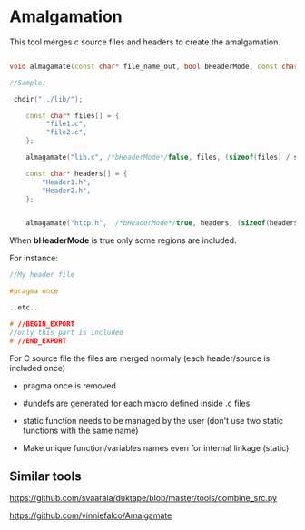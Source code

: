 # Amalgamation

This tool merges c source files and headers to create the amalgamation.

```cpp

void almagamate(const char* file_name_out, bool bHeaderMode, const char* files[], int count);

//Sample:

 chdir("../lib/");

    const char* files[] = {
         "file1.c",
         "file2.c",
    };

    almagamate("lib.c", /*bHeaderMode*/false, files, (sizeof(files) / sizeof(files[0])));

    const char* headers[] = {
        "Header1.h",
        "Header2.h",
    };


    almagamate("http.h",  /*bHeaderMode*/true, headers, (sizeof(headers) / sizeof(headers[0])));
```

When **bHeaderMode** is true only some regions  are included.

For instance:

```c
//My header file

#pragma once

..etc..

# //BEGIN_EXPORT
//only this part is included
# //END_EXPORT

```

For C source file the files are merged normaly (each header/source is included once)

 * pragma once is removed
 * #undefs are generated for each macro defined inside .c files
 * static function needs to be managed by the user (don't use two static functions with the same name)


* Make unique function/variables names even for internal linkage (static)

## Similar tools

https://github.com/svaarala/duktape/blob/master/tools/combine_src.py

https://github.com/vinniefalco/Amalgamate
